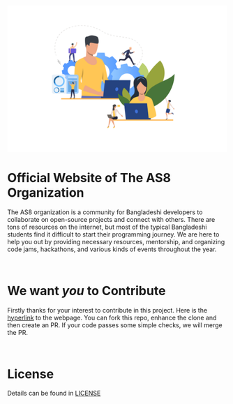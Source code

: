 ![poster](images/index/img_bg_learn.png)

# Official Website of The AS8 Organization
The AS8 organization is a community for Bangladeshi developers to collaborate on open-source projects and connect with others. There are tons of resources on the internet, but most of the typical Bangladeshi students find it difficult to start their programming journey. We are here to help you out by providing necessary resources, mentorship, and organizing code jams, hackathons, and various kinds of events throughout the year.

<br>

# We want *you* to Contribute
Firstly thanks for your interest to contribute in this project. Here is the [hyperlink](https://the-as8-organization.github.io/) to the webpage. You can fork this repo, enhance the clone and then create an PR. If your code passes some simple checks, we will merge the PR.

<br>

# License
Details can be found in [LICENSE](LICENSE)
